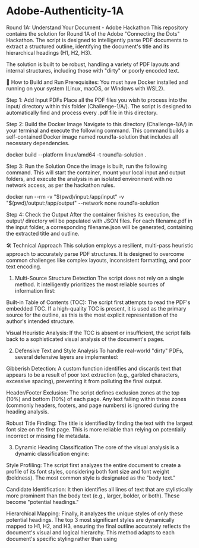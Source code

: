 # Adobe-Authenticity-1A
Round 1A: Understand Your Document - Adobe Hackathon
This repository contains the solution for Round 1A of the Adobe "Connecting the Dots" Hackathon. The script is designed to intelligently parse PDF documents to extract a structured outline, identifying the document's title and its hierarchical headings (H1, H2, H3).

The solution is built to be robust, handling a variety of PDF layouts and internal structures, including those with "dirty" or poorly encoded text.

🚀 How to Build and Run
Prerequisites: You must have Docker installed and running on your system (Linux, macOS, or Windows with WSL2).

Step 1: Add Input PDFs
Place all the PDF files you wish to process into the input/ directory within this folder (Challenge-1/A/). The script is designed to automatically find and process every .pdf file in this directory.

Step 2: Build the Docker Image
Navigate to this directory (Challenge-1/A/) in your terminal and execute the following command. This command builds a self-contained Docker image named round1a-solution that includes all necessary dependencies.

docker build --platform linux/amd64 -t round1a-solution .

Step 3: Run the Solution
Once the image is built, run the following command. This will start the container, mount your local input and output folders, and execute the analysis in an isolated environment with no network access, as per the hackathon rules.

docker run --rm -v "$(pwd)/input:/app/input" -v "$(pwd)/output:/app/output" --network none round1a-solution

Step 4: Check the Output
After the container finishes its execution, the output/ directory will be populated with JSON files. For each filename.pdf in the input folder, a corresponding filename.json will be generated, containing the extracted title and outline.

🛠 Technical Approach
This solution employs a resilient, multi-pass heuristic approach to accurately parse PDF structures. It is designed to overcome common challenges like complex layouts, inconsistent formatting, and poor text encoding.

1. Multi-Source Structure Detection
The script does not rely on a single method. It intelligently prioritizes the most reliable sources of information first:

Built-in Table of Contents (TOC): The script first attempts to read the PDF's embedded TOC. If a high-quality TOC is present, it is used as the primary source for the outline, as this is the most explicit representation of the author's intended structure.

Visual Heuristic Analysis: If the TOC is absent or insufficient, the script falls back to a sophisticated visual analysis of the document's pages.

2. Defensive Text and Style Analysis
To handle real-world "dirty" PDFs, several defensive layers are implemented:

Gibberish Detection: A custom function identifies and discards text that appears to be a result of poor text extraction (e.g., garbled characters, excessive spacing), preventing it from polluting the final output.

Header/Footer Exclusion: The script defines exclusion zones at the top (10%) and bottom (10%) of each page. Any text falling within these zones (commonly headers, footers, and page numbers) is ignored during the heading analysis.

Robust Title Finding: The title is identified by finding the text with the largest font size on the first page. This is more reliable than relying on potentially incorrect or missing file metadata.

3. Dynamic Heading Classification
The core of the visual analysis is a dynamic classification engine:

Style Profiling: The script first analyzes the entire document to create a profile of its font styles, considering both font size and font weight (boldness). The most common style is designated as the "body text."

Candidate Identification: It then identifies all lines of text that are stylistically more prominent than the body text (e.g., larger, bolder, or both). These become "potential headings."

Hierarchical Mapping: Finally, it analyzes the unique styles of only these potential headings. The top 3 most significant styles are dynamically mapped to H1, H2, and H3, ensuring the final outline accurately reflects the document's visual and logical hierarchy. This method adapts to each document's specific styling rather than using
